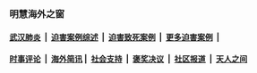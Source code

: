 
### 明慧海外之窗

####  [武汉肺炎](indexes/365.md?t=02081200) &nbsp;|&nbsp;  [迫害案例综述](indexes/328.md?t=02081200) &nbsp;|&nbsp; [迫害致死案例](indexes/277.md?t=02081200)  &nbsp;|&nbsp; [更多迫害案例](indexes/81.md?t=02081200)  &nbsp;|&nbsp; 
####  [时事评论](indexes/19.md?t=02081200) &nbsp;|&nbsp; [海外简讯](indexes/245.md?t=02081200)&nbsp;|&nbsp;  [社会支持](indexes/140.md?t=02081200) &nbsp;|&nbsp; [褒奖决议](indexes/282.md?t=02081200) &nbsp;|&nbsp; [社区报道](indexes/91.md?t=02081200)  &nbsp;|&nbsp; [天人之间](indexes/78.md?t=02081200) 

